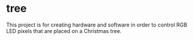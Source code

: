 tree
====

This project is for creating hardware and software in order to control RGB LED pixels that are placed on a Christmas tree.

